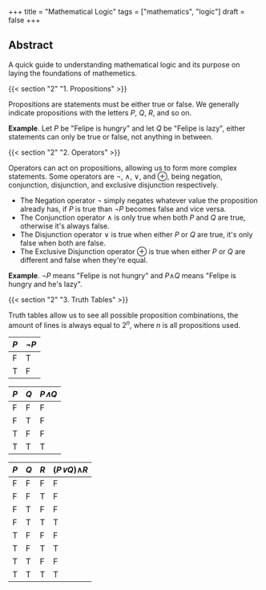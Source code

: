 +++
title = "Mathematical Logic"
tags = ["mathematics", "logic"]
draft = false
+++

## **Abstract**

A quick guide to understanding mathematical logic and its purpose on laying the foundations of mathemetics.

{{< section "2" "1. Propositions" >}}

Propositions are statements must be either true or false. We generally indicate propositions with the letters *P*, *Q*, *R*, and so on.

**Example**. Let *P* be "Felipe is hungry" and let *Q* be "Felipe is lazy", either statements can only be true or false, not anything in between.

{{< section "2" "2. Operators" >}}

Operators can act on propositions, allowing us to form more complex statements. Some operators are &not;, &and;, &or;, and &oplus;, being negation, conjunction, disjunction, and exclusive disjunction respectively.

- The Negation operator &not; simply negates whatever value the proposition already has, if *P* is true than *&not;P* becomes false and vice versa.
- The Conjunction operator &and; is only true when both *P* and *Q* are true, otherwise it's always false.
- The Disjunction operator &or; is true when either *P* or *Q* are true, it's only false when both are false.
- The Exclusive Disjunction operator &oplus; is true when either *P* or *Q* are different and false when they're equal.

**Example**. &not;*P* means "Felipe is not hungry" and *P*&and;*Q* means "Felipe is hungry and he's lazy".

{{< section "2" "3. Truth Tables" >}}

Truth tables allow us to see all possible proposition combinations, the amount of lines is always equal to 2<sup>*n*</sup>, where *n* is all propositions used.

|*P*|*&not;P*|
|---|---|
| F | T |
| T | F |

|*P*|*Q*|*P&and;Q*|
|---|---|---|
| F | F | F |
| F | T | F |
| T | F | F |
| T | T | T |

|*P*|*Q*|*R*|(*P&or;Q*)&and;*R*|
|---|---|---|---|
| F | F | F | F |
| F | F | T | F |
| F | T | F | F |
| F | T | T | T |
| T | F | F | F |
| T | F | T | T |
| T | T | F | F |
| T | T | T | T |
